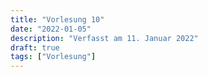 ```yaml
---
title: "Vorlesung 10"
date: "2022-01-05"
description: "Verfasst am 11. Januar 2022"
draft: true
tags: ["Vorlesung"]
---
```


